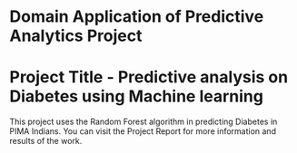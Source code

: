 # Domain Application of Predictive Analytics Project
# Project Title - Predictive analysis on Diabetes using Machine learning

This project uses the Random Forest algorithm in predicting Diabetes in PIMA Indians. You can visit the Project Report for more information and results of the work.
